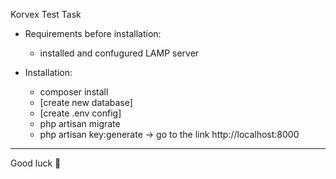 Korvex Test Task
 - Requirements before installation:
    - installed and confugured LAMP server
    
 - Installation:
    - composer install
    - [create new database]
    - [create .env config]
    - php artisan migrate
    - php artisan key:generate
    -> go to the link http://localhost:8000
_________________________________
Good luck 🙂